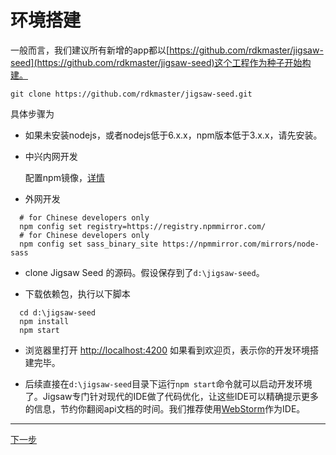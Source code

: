 # 环境搭建

一般而言，我们建议所有新增的app都以[https://github.com/rdkmaster/jigsaw-seed](https://github.com/rdkmaster/jigsaw-seed)这个工程作为种子开始构建。

```
git clone https://github.com/rdkmaster/jigsaw-seed.git
```

具体步骤为

* 如果未安装nodejs，或者nodejs低于6.x.x，npm版本低于3.x.x，请先安装。

* 中兴内网开发

   配置npm镜像，[详情](https://github.com/rdkmaster/jigsaw/blob/master/docs/how-to-use-npm-mirror-inside-of-zte/index.md)

* 外网开发
 
```
  # for Chinese developers only
  npm config set registry=https://registry.npmmirror.com/
  # for Chinese developers only                 
  npm config set sass_binary_site https://npmmirror.com/mirrors/node-sass 
```    

* clone Jigsaw Seed 的源码。假设保存到了`d:\jigsaw-seed`。

* 下载依赖包，执行以下脚本

```
  cd d:\jigsaw-seed                                           
  npm install
  npm start
```

* 浏览器里打开 [http://localhost:4200](http://localhost:4200/) 如果看到欢迎页，表示你的开发环境搭建完毕。

* 后续直接在`d:\jigsaw-seed`目录下运行`npm start`命令就可以启动开发环境了。Jigsaw专门针对现代的IDE做了代码优化，让这些IDE可以精确提示更多的信息，节约你翻阅api文档的时间。我们推荐使用[WebStorm](https://www.jetbrains.com/webstorm/)作为IDE。


---

[下一步](02-time.md)

